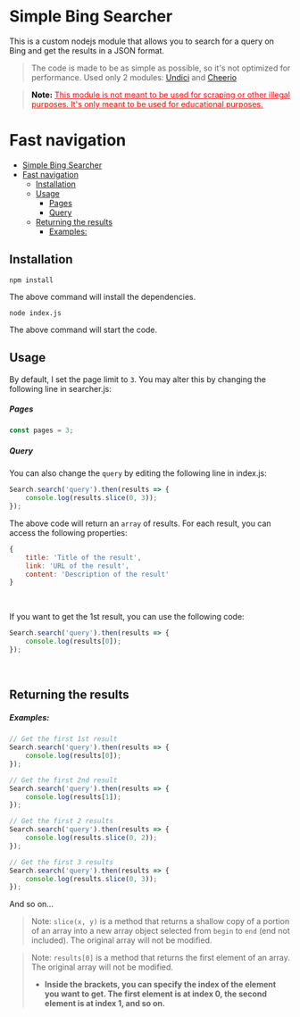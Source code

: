 # Simple Bing Searcher
This is a custom nodejs module that allows you to search for a query on Bing and get the results in a JSON format.
> The code is made to be as simple as possible, so it's not optimized for performance.
> Used only 2 modules: [Undici](https://www.npmjs.com/package/undici) and [Cheerio](https://www.npmjs.com/package/cheerio)

> <p style="color: red">
> <b style="color: black">Note:</b> <u>This module is not meant to be used for scraping or other illegal purposes. It's only meant to be used for educational purposes.</u>
> </p> 

# Fast navigation
- [Simple Bing Searcher](#simple-bing-searcher)
- [Fast navigation](#fast-navigation)
  - [Installation](#installation)
  - [Usage](#usage)
    - [Pages](#pages)
    - [Query](#query)
  - [Returning the results](#returning-the-results)
    - [Examples:](#examples)
	
## Installation
```
npm install
```
The above command will install the dependencies.

```
node index.js
```
The above command will start the code.

## Usage
By default, I set the page limit to `3`. You may alter this by changing the following line in searcher.js:

##### Pages
```javascript
const pages = 3;
```

##### Query
You can also change the `query` by editing the following line in index.js:
```javascript
Search.search('query').then(results => {
    console.log(results.slice(0, 3));
});
```

The above code will return an `array` of results. For each result, you can access the following properties:
```javascript
{
    title: 'Title of the result',
    link: 'URL of the result',
    content: 'Description of the result'
}
```
<br>

If you want to get the 1st result, you can use the following code:
```javascript
Search.search('query').then(results => {
    console.log(results[0]);
});
```
<br>

## Returning the results
##### Examples:

```javascript
// Get the first 1st result
Search.search('query').then(results => {
    console.log(results[0]);
});
```

```javascript
// Get the first 2nd result
Search.search('query').then(results => {
    console.log(results[1]);
});
```

```javascript
// Get the first 2 results
Search.search('query').then(results => {
    console.log(results.slice(0, 2));
});
```

```javascript
// Get the first 3 results
Search.search('query').then(results => {
    console.log(results.slice(0, 3));
});
```
And so on...

> Note: `slice(x, y)` is a method that returns a shallow copy of a portion of an array into a new array object selected from `begin` to `end` (end not included). The original array will not be modified.

> Note: `results[0]` is a method that returns the first element of an array. The original array will not be modified.
> - <b>Inside the brackets, you can specify the index of the element you want to get. The first element is at index 0, the second element is at index 1, and so on.</b>
